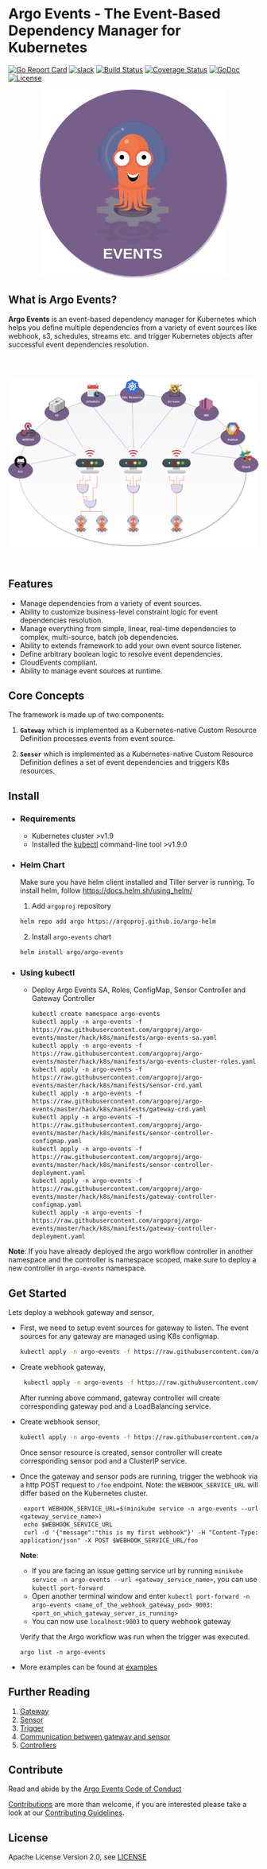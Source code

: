 # Argo Events - The Event-Based Dependency Manager for Kubernetes

[![Go Report Card](https://goreportcard.com/badge/github.com/argoproj/argo-events)](https://goreportcard.com/report/github.com/argoproj/argo-events)
[![slack](https://img.shields.io/badge/slack-argoproj-brightgreen.svg?logo=slack)](https://argoproj.github.io/community/join-slack)
[![Build Status](https://travis-ci.org/argoproj/argo-events.svg?branch=master)](https://travis-ci.org/argoproj/argo-events)
[![Coverage Status](https://coveralls.io/repos/github/argoproj/argo-events/badge.svg)](https://coveralls.io/github/argoproj/argo-events)
[![GoDoc](https://godoc.org/github.com/argoproj/argo-events?status.svg)](https://godoc.org/github.com/argoproj/argo-events/pkg/apis)	
[![License](https://img.shields.io/badge/License-Apache%202.0-blue.svg)](LICENSE)

<p align="center">
  <img src="https://github.com/argoproj/argo-events/blob/master/docs/assets/argo-events-logo.png?raw=true" alt="Logo"/>
</p>

## What is Argo Events?
**Argo Events** is an event-based dependency manager for Kubernetes which helps you define multiple dependencies from a variety of event sources like webhook, s3, schedules, streams etc.
and trigger Kubernetes objects after successful event dependencies resolution.

<br/>
<br/>

<p align="center">
  <img src="https://github.com/argoproj/argo-events/blob/master/docs/assets/argo-events-top-level.png?raw=true" alt="High Level Overview"/>
</p>

<br/>

## Features 
* Manage dependencies from a variety of event sources.
* Ability to customize business-level constraint logic for event dependencies resolution.
* Manage everything from simple, linear, real-time dependencies to complex, multi-source, batch job dependencies.
* Ability to extends framework to add your own event source listener.
* Define arbitrary boolean logic to resolve event dependencies.
* CloudEvents compliant.
* Ability to manage event sources at runtime.

## Core Concepts
The framework is made up of two components: 

 1. **`Gateway`** which is implemented as a Kubernetes-native Custom Resource Definition processes events from event source.

 2. **`Sensor`** which is implemented as a Kubernetes-native Custom Resource Definition defines a set of event dependencies and triggers K8s resources.

## Install

* ### Requirements
  * Kubernetes cluster >v1.9
  * Installed the [kubectl](https://kubernetes.io/docs/tasks/tools/install-kubectl/) command-line tool >v1.9.0

* ### Helm Chart

    Make sure you have helm client installed and Tiller server is running. To install helm, follow https://docs.helm.sh/using_helm/

    1. Add `argoproj` repository

    ```bash
    helm repo add argo https://argoproj.github.io/argo-helm
    ```

    2. Install `argo-events` chart
    
    ```bash
    helm install argo/argo-events
    ```   

* ### Using kubectl
  * Deploy Argo Events SA, Roles, ConfigMap, Sensor Controller and Gateway Controller
  
    ```
    kubectl create namespace argo-events
    kubectl apply -n argo-events -f https://raw.githubusercontent.com/argoproj/argo-events/master/hack/k8s/manifests/argo-events-sa.yaml
    kubectl apply -n argo-events -f https://raw.githubusercontent.com/argoproj/argo-events/master/hack/k8s/manifests/argo-events-cluster-roles.yaml
    kubectl apply -n argo-events -f https://raw.githubusercontent.com/argoproj/argo-events/master/hack/k8s/manifests/sensor-crd.yaml
    kubectl apply -n argo-events -f https://raw.githubusercontent.com/argoproj/argo-events/master/hack/k8s/manifests/gateway-crd.yaml
    kubectl apply -n argo-events -f https://raw.githubusercontent.com/argoproj/argo-events/master/hack/k8s/manifests/sensor-controller-configmap.yaml
    kubectl apply -n argo-events -f https://raw.githubusercontent.com/argoproj/argo-events/master/hack/k8s/manifests/sensor-controller-deployment.yaml
    kubectl apply -n argo-events -f https://raw.githubusercontent.com/argoproj/argo-events/master/hack/k8s/manifests/gateway-controller-configmap.yaml
    kubectl apply -n argo-events -f https://raw.githubusercontent.com/argoproj/argo-events/master/hack/k8s/manifests/gateway-controller-deployment.yaml
    ```

**Note**: If you have already deployed the argo workflow controller in another namespace
and the controller is namespace scoped, make sure to deploy a new controller in `argo-events` namespace.  

## Get Started
Lets deploy a webhook gateway and sensor,

 * First, we need to setup event sources for gateway to listen. The event sources for any gateway are managed using K8s configmap.
   
   ```bash
   kubectl apply -n argo-events -f https://raw.githubusercontent.com/argoproj/argo-events/master/examples/gateways/webhook-gateway-configmap.yaml 
   ```
   
 * Create webhook gateway, 
 
   ```bash
    kubectl apply -n argo-events -f https://raw.githubusercontent.com/argoproj/argo-events/master/examples/gateways/webhook-http.yaml
   ```
    
   After running above command, gateway controller will create corresponding gateway pod and a LoadBalancing service.
 
 * Create webhook sensor,
    
    ```bash
    kubectl apply -n argo-events -f https://raw.githubusercontent.com/argoproj/argo-events/master/examples/sensors/webhook-http.yaml
    ```
    
   Once sensor resource is created, sensor controller will create corresponding sensor pod and a ClusterIP service. 
    
 * Once the gateway and sensor pods are running, trigger the webhook via a http POST request to `/foo` endpoint.
   Note: the `WEBHOOK_SERVICE_URL` will differ based on the Kubernetes cluster.
   ```
    export WEBHOOK_SERVICE_URL=$(minikube service -n argo-events --url <gateway_service_name>)
    echo $WEBHOOK_SERVICE_URL
    curl -d '{"message":"this is my first webhook"}' -H "Content-Type: application/json" -X POST $WEBHOOK_SERVICE_URL/foo
   ```
 
   <b>Note</b>: 
     * If you are facing an issue getting service url by running `minikube service -n argo-events --url <gateway_service_name>`, you can use `kubectl port-forward`
     * Open another terminal window and enter `kubectl port-forward -n argo-events <name_of_the_webhook_gateway_pod> 9003:<port_on_which_gateway_server_is_running>`
     * You can now use `localhost:9003` to query webhook gateway
   
   Verify that the Argo workflow was run when the trigger was executed.
   ```
   argo list -n argo-events
   ```

 * More examples can be found at [examples](./examples)

## Further Reading
1. [Gateway](docs/gateway-guide.md)
2. [Sensor](docs/sensor-guide.md)
3. [Trigger](docs/trigger-guide.md)
4. [Communication between gateway and sensor](docs/communication.md)
5. [Controllers](docs/controllers-guide.md)

## Contribute
Read and abide by the [Argo Events Code of Conduct](https://github.com/argoproj/argo-events/blob/master/CODE_OF_CONDUCT.md)

[Contributions](https://github.com/argoproj/argo-events/issues) are more than welcome, if you are interested please take a look at our [Contributing Guidelines](./CONTRIBUTING.md).

## License
Apache License Version 2.0, see [LICENSE](./LICENSE)
